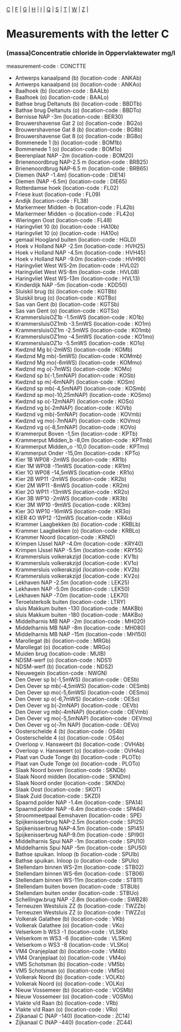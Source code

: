 [C](measurement_C.md) | [F](measurement_F.md) | [G](measurement_G.md) | [H](measurement_H.md) | [I](measurement_I.md) | [Q](measurement_Q.md) | [S](measurement_S.md) | [T](measurement_T.md) | [W](measurement_W.md) | [Z](measurement_Z.md) | 

# Measurements with the letter C #

### (massa)Concentratie chloride in Oppervlaktewater mg/l ###
measurement-code : CONCTTE

* Antwerps kanaalpand (b) (location-code : ANKAb)
* Antwerps kanaalpand (o) (location-code : ANKAo)
* Baalhoek (b) (location-code : BAALb)
* Baalhoek (o) (location-code : BAALo)
* Bathse brug Deltanuts (b) (location-code : BBDTb)
* Bathse brug Deltanuts (o) (location-code : BBDTo)
* Bernisse NAP -3m (location-code : BER30)
* Brouwershavense Gat 2 (o) (location-code : BG2o)
* Brouwershavense Gat 8 (b) (location-code : BG8b)
* Brouwershavense Gat 8 (o) (location-code : BG8o)
* Bommenede 1 (b) (location-code : BOM1b)
* Bommenede 1 (o) (location-code : BOM1o)
* Beerenplaat NAP -2m (location-code : BOM20)
* Brienenoordbrug NAP-2.5 m (location-code : BRB25)
* Brienenoordbrug NAP-6.5 m (location-code : BRB65)
* Diemen (NAP -1.4m) (location-code : DIE14)
* Diemen (NAP -6.5m) (location-code : DIE65)
* Rotterdamse hoek (location-code : FL02)
* Friese kust (location-code : FL09)
* Andijk (location-code : FL38)
* Markermeer Midden -b (location-code : FL42b)
* Markermeer Midden -o (location-code : FL42o)
* Wieringen Oost (location-code : FL48)
* Haringvliet 10 (b) (location-code : HA10b)
* Haringvliet 10 (o) (location-code : HA10o)
* gemaal Hoogland buiten (location-code : HGLD)
* Hoek v Holland NAP -2.5m (location-code : HVH25)
* Hoek v Holland NAP -4.5m (location-code : HVH45)
* Hoek v Holland NAP -9.0m (location-code : HVH90)
* Haringvliet West WS-2m (location-code : HVL02)
* Haringvliet West WS-8m (location-code : HVL08)
* Haringvliet West WS-13m (location-code : HVL13)
* Kinderdijk NAP -5m (location-code : KDD50)
* Sluiskil brug (b) (location-code : KGTBb)
* Sluiskil brug (o) (location-code : KGTBo)
* Sas van Gent (b) (location-code : KGTSb)
* Sas van Gent (o) (location-code : KGTSo)
* KrammersluisOZ1b -1.5mWS (location-code : KO1b)
* KrammersluisOZ1mb -3.5mWS (location-code : KO1m)
* KrammersluisOZ1m -2.5mWS (location-code : KO1mb)
* KrammersluisOZ1mo -4.5mWS (location-code : KO1mo)
* KrammersluisOZ1o -5.5mWS (location-code : KO1o)
* Kwdznd Mg b(-2mWS) (location-code : KOMb)
* Kwdznd Mg mb(-5mWS) (location-code : KOMmb)
* Kwdznd Mg mo(-6mWS) (location-code : KOMmo)
* Kwdznd mg o(-7mWS) (location-code : KOMo)
* Kwdznd sp b(-1,5mNAP) (location-code : KOSb)
* Kwdznd sp m(-6mNAP) (location-code : KOSm)
* Kwdznd sp mb(-4,5mNAP) (location-code : KOSmb)
* Kwdznd sp mo(-10,25mNAP) (location-code : KOSmo)
* Kwdznd sp o(-12mNAP) (location-code : KOSo)
* Kwdznd vg b(-2mNAP) (location-code : KOVb)
* Kwdznd vg mb(-5mNAP) (location-code : KOVmb)
* Kwdznd vg mo(-7mNAP) (location-code : KOVmo)
* Kwdznd vg o(-8,5mNAP) (location-code : KOVo)
* Krammerput Boven -1,5m (location-code : KPTb)
* Krammerput Midden_b -8,0m (location-code : KPTmb)
* Krammerput Midden_o -10,0 (location-code : KPTmo)
* Krammerput Onder -15,0m (location-code : KPTo)
* Kier 1B WP08 -2mWS (location-code : KR1b)
* Kier 1M WP08 -11mWS (location-code : KR1m)
* Kier 1O WP08 -14,5mWS (location-code : KR1o)
* Kier 2B WP11 -2mWS (location-code : KR2b)
* Kier 2M WP11 -8mWS (location-code : KR2m)
* Kier 2O WP11 -13mWS (location-code : KR2o)
* Kier 3B WP10 -2mWS (location-code : KR3b)
* Kier 3M WP10 -9mWS (location-code : KR3m)
* Kier 3O WP10 -16mWS (location-code : KR3o)
* KIER 4O WP12 -12mWS (location-code : KR4o)
* Krammer Laagbekken  (b) (location-code : KRBLb)
* Krammer Laagbekken (o) (location-code : KRBLo)
* Krammer Noord (location-code : KRND)
* Krimpen IJssel NAP -4.0m (location-code : KRY40)
* Krimpen IJssel NAP -5.5m (location-code : KRY55)
* Krammersluis volkerakzijd (location-code : KV1b)
* Krammersluis volkerakzijd (location-code : KV1o)
* Krammersluis volkerakzijd (location-code : KV2b)
* Krammersluis volkerakzijd (location-code : KV2o)
* Lekhaven NAP -2.5m (location-code : LEK25)
* Lekhaven NAP -5.0m (location-code : LEK50)
* Lekhaven NAP -7.0m (location-code : LEK70)
* Teroelsterkolk buiten (location-code : LTRY)
* sluis Makkum buiten -130 (location-code : MAKBb)
* sluis Makkum buiten -180 (location-code : MAKBo)
* Middelharnis MB NAP -2m (location-code : MH020)
* Middelharnis MB NAP -8m (location-code : MH080)
* Middelharnis MB NAP -15m (location-code : MH150)
* Marollegat (b) (location-code : MRGb)
* Marollegat (o) (location-code : MRGo)
* Muiden brug (location-code : MUIB)
* NDSM-werf (o) (location-code : NDS1)
* NDSM-werf (b) (location-code : NDS2)
* Nieuwegein (location-code : NWGN)
* Den Oever sp b(-1,5mWS) (location-code : OESb)
* Den Oever sp mb(-4,5mWS) (location-code : OESmb)
* Den Oever sp mo(-5,6mWS) (location-code : OESmo)
* Den Oever sp o(-6,7mWS) (location-code : OESo)
* Den Oever vg b(-2mNAP) (location-code : OEVb)
* Den Oever vg mb(-4mNAP) (location-code : OEVmb)
* Den Oever vg mo(-5,5mNAP) (location-code : OEVmo)
* Den Oever vg o(-7m NAP) (location-code : OEVo)
* Oosterschelde 4 (b) (location-code : OS4b)
* Oosterschelde 4 (o) (location-code : OS4o)
* Overloop v. Hansweert (b) (location-code : OVHAb)
* Overloop v. Hansweert (o) (location-code : OVHAo)
* Plaat van Oude Tonge (b) (location-code : PLOTb)
* Plaat van Oude Tonge (o) (location-code : PLOTo)
* Slaak Noord boven (location-code : SKNDb)
* Slaak Noord midden (location-code : SKNDm)
* Slaak Noord onder (location-code : SKNDo)
* Slaak Oost (location-code : SKOT)
* Slaak Zuid (location-code : SKZD)
* Spaarnd.polder NAP -1.4m (location-code : SPA14)
* Spaarnd.polder NAP -6.4m (location-code : SPA64)
* Stroommeetpaal Eemshaven (location-code : SPE)
* Spijkenisserbrug NAP-2.5m (location-code : SPI25)
* Spijkenisserbrug NAP-4.5m (location-code : SPI45)
* Spijkenisserbrug NAP-9.0m (location-code : SPI90)
* Middelharnis Spui NAP -1m (location-code : SPU10)
* Middelharnis Spui NAP -5m (location-code : SPU50)
* Bathse spuikan. Inloop (b (location-code : SPUIb)
* Bathse spuikan. Inloop (o (location-code : SPUIo)
* Stellendam binnen WS-2m (location-code : STB02)
* Stellendam binnen WS-6m (location-code : STB06)
* Stellendam binnen WS-11m (location-code : STB11)
* Stellendam buiten boven (location-code : STBUb)
* Stellendam buiten onder (location-code : STBUo)
* Schellingw.brug NAP -2.8m (location-code : SWB28)
* Terneuzen Westsluis ZZ (b (location-code : TWZZb)
* Terneuzen Westsluis ZZ (o (location-code : TWZZo)
* Volkerak Galathee (b) (location-code : VKb)
* Volkerak Galathee (o) (location-code : VKo)
* Velserkom b WS3 -1 (location-code : VLSKb)
* Velserkom m WS3 -6 (location-code : VLSKm)
* Velserkom o WS3 -8 (location-code : VLSKo)
* VM4 Oranjeplaat (b) (location-code : VM4b)
* VM4 Oranjeplaat (o) (location-code : VM4o)
* VM5 Schotsman (b) (location-code : VM5b)
* VM5 Schotsman (o) (location-code : VM5o)
* Volkerak Noord (b) (location-code : VOLKb)
* Volkerak Noord (o) (location-code : VOLKo)
* Nieuw Vossemeer (b) (location-code : VOSMb)
* Nieuw Vossemeer (o) (location-code : VOSMo)
* Vlakte v/d Raan (b) (location-code : VRb)
* Vlakte v/d Raan (o) (location-code : VRo)
* Zijkanaal C (NAP -140) (location-code : ZC14)
* Zijkanaal C (NAP -440) (location-code : ZC44)


